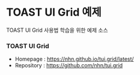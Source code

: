 # TOAST UI Grid 예제

TOAST UI Grid 사용법 학습을 위한 예제 소스

### TOAST UI Grid
- Homepage : https://nhn.github.io/tui.grid/latest/
- Repository : https://github.com/nhn/tui.grid
